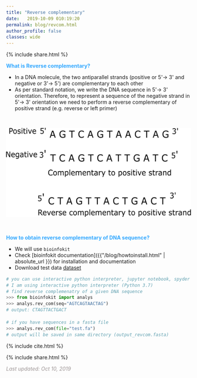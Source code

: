 ```yaml
---
title: "Reverse complementary"
date:   2019-10-09 010:19:20
permalink: blog/revcom.html
author_profile: false
classes: wide
---
```


<p>
{% include  share.html %}
</p>

**<span style="color:#33a8ff">What is Reverse complementary?</span>**
- In a DNA molecule, the two antiparallel strands (positive or 5'-> 3' and negative or 3'-> 5') are complementary to each other
- As per standard notation, we write the DNA sequence in 5'-> 3' orientation. Therefore, to represent a sequence of the 
  negative strand in 5'-> 3' orientation we need to perform a reverse complementary of positive strand (e.g. reverse or 
  left primer)

<br>
<p align="center">
<img src="/assets/posts/revcom/revcom4.png" width="550">
</p>
<br>

**<span style="color:#33a8ff">How to obtain reverse complementary of DNA sequence?</span>**
- We will use `bioinfokit` 
- Check [bioinfokit documentation]({{"/blog/howtoinstall.html" | absolute_url }}) for installation and documentation
- Download test data <a href="/assets/posts/revcom/test.fa">dataset</a>

```python
# you can use interactive python interpreter, jupyter notebook, spyder or python code
# I am using interactive python interpreter (Python 3.7)
# find reverse complemenatry of a given DNA sequence
>>> from bioinfokit import analys
>>> analys.rev_com(seq="AGTCAGTAACTAG")
# output: CTAGTTACTGACT

# if you have sequences in a fasta file
>>> analys.rev_com(file="test.fa")
# output will be saved in same directory (output_revcom.fasta)
```


<p>
{% include  cite.html %}
</p>

<p>
{% include  share.html %}
</p>

<span style="color:#9e9696"><i> Last updated: Oct 10, 2019</i> </span>
